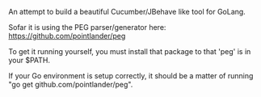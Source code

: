 An attempt to build a beautiful Cucumber/JBehave like tool for GoLang.

Sofar it is using the PEG parser/generator here: https://github.com/pointlander/peg

To get it running yourself, you must install that package to that 'peg' is in your $PATH.

If your Go environment is setup correctly, it should be a matter of running "go get github.com/pointlander/peg".




